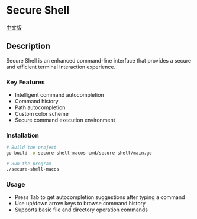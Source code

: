 # Secure Shell

[中文版](README.md)

## Description

Secure Shell is an enhanced command-line interface that provides a secure and efficient terminal interaction experience.

### Key Features
- Intelligent command autocompletion
- Command history
- Path autocompletion
- Custom color scheme
- Secure command execution environment

### Installation

```bash
# Build the project
go build -o secure-shell-macos cmd/secure-shell/main.go

# Run the program
./secure-shell-macos
```

### Usage
- Press Tab to get autocompletion suggestions after typing a command
- Use up/down arrow keys to browse command history
- Supports basic file and directory operation commands